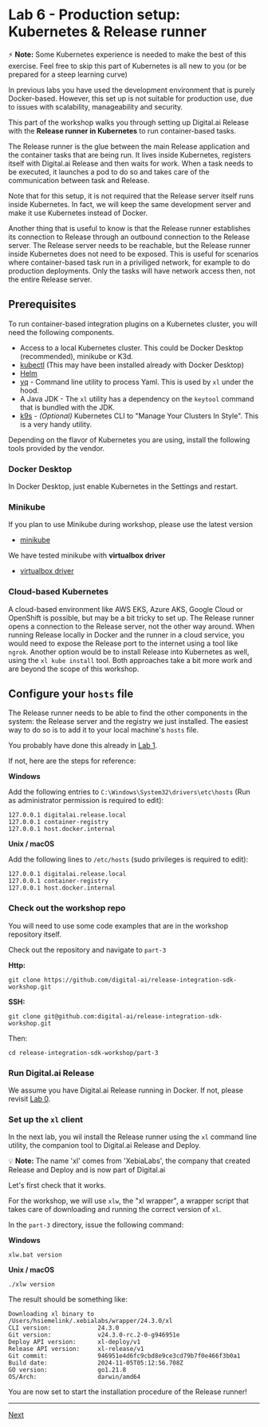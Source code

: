 # Lab 6 - Production setup: Kubernetes & Release runner 

⚡️ **Note:** Some Kubernetes experience is needed to make the best of this exercise. Feel free to skip this part of Kubernetes is all new to you (or be prepared for a steep learning curve)

In previous labs you have used the development environment that is purely Docker-based. However, this set up is not suitable for production use, due to issues with  scalability, manageability and security.

This part of the workshop walks you through setting up Digital.ai Release with the **Release runner in Kubernetes** to run container-based tasks.

The Release runner is the glue between the main Release application and the container tasks that are being run. It lives inside Kubernetes, registers itself with Digital.ai Release and then waits for work. When a task needs to be executed, it launches a pod to do so and takes care of the communication between task and Release.

Note that for this setup, it is not required that the Release server itself runs inside Kubernetes. In fact, we will keep the same development server and make it use Kubernetes instead of Docker. 

Another thing that is useful to know is that the Release runner establishes its connection to Release through an outbound connection to the Release server. The Release server needs to be reachable, but the Release runner inside Kubernetes does not need to be exposed. This is useful for scenarios where container-based task run in a priviliged network, for example to do production deployments. Only the tasks will have network access then, not the entire Release server.

## Prerequisites

To run container-based integration plugins on a Kubernetes cluster, you will need the following components.

* Access to a local Kubernetes cluster. This could be Docker Desktop (recommended), minikube or K3d.
* [kubectl](https://kubernetes.io/docs/tasks/tools/) (This may have been installed already with Docker Desktop)
* [Helm](https://helm.sh/docs/intro/install/)
* [yq](https://mikefarah.gitbook.io/yq/v/v3.x/) - Command line utility to process Yaml. This is used by `xl` under the hood.
* A Java JDK - The `xl` utility has a dependency on the `keytool` command that is bundled with the JDK. 
* [k9s](https://k9scli.io/topics/install/) - _(Optional)_ Kubernetes CLI to "Manage Your Clusters In Style". This is a very handy utility.


Depending on the flavor of Kubernetes you are using, install the following tools provided by the vendor.

### Docker Desktop

In Docker Desktop, just enable Kubernetes in the Settings and restart.

### Minikube

If you plan to use Minikube during workshop, please use the latest version
* [minikube](https://minikube.sigs.k8s.io/docs/start/)

We have tested minikube with **virtualbox driver**
* [virtualbox driver](https://minikube.sigs.k8s.io/docs/drivers/virtualbox/)

### Cloud-based Kubernetes

A cloud-based environment like AWS EKS, Azure AKS, Google Cloud or OpenShift is possible, but may be a bit tricky to set up. The Release runner opens a connection to the Release server, not the other way around. When running Release locally in Docker and the runner in a cloud service, you would need to expose the Release port to the internet using a tool like `ngrok`. Another option would be to install Release into Kubernetes as well, using the `xl kube install` tool. Both approaches take a bit more work and are beyond the scope of this workshop.

## Configure your `hosts` file

The Release runner needs to be able to find the other components in the system: the Release server and the registry we just installed. The easiest way to do so is to add it to your local machine's `hosts` file. 

You probably have done this already in [Lab 1](../part-1/lab-1-run-hello-world.md#configure-your-hosts-file).

If not, here are the steps for reference:

**Windows**

Add the following entries to `C:\Windows\System32\drivers\etc\hosts` (Run as administrator permission is required to edit):

    127.0.0.1 digitalai.release.local
    127.0.0.1 container-registry
    127.0.0.1 host.docker.internal

**Unix / macOS**

Add the following lines to `/etc/hosts` (sudo privileges is required to edit):

    127.0.0.1 digitalai.release.local
    127.0.0.1 container-registry
    127.0.0.1 host.docker.internal

### Check out the workshop repo

You will need to use some code examples that are in the workshop repository itself.

Check out the repository and navigate to `part-3`

**Http:**

    git clone https://github.com/digital-ai/release-integration-sdk-workshop.git

**SSH:**  

    git clone git@github.com:digital-ai/release-integration-sdk-workshop.git

Then:

    cd release-integration-sdk-workshop/part-3

### Run Digital.ai Release

We assume you have Digital.ai Release running in Docker. If not, please revisit [Lab 0](../part-1/lab-0-checkout-project-and-run-release.md).


### Set up the `xl` client

In the next lab, you wil install the Release runner using the `xl` command line utility, the companion tool to Digital.ai Release and Deploy.

💡 **Note:** The name 'xl' comes from 'XebiaLabs', the company that created Release and Deploy and is now part of Digital.ai

Let's first check that it works. 

For the workshop, we will use `xlw`, the "xl wrapper", a wrapper script that takes care of downloading and running the correct version of `xl`.

In the `part-3` directory, issue the following command:

**Windows**

    xlw.bat version 

**Unix / macOS**

    ./xlw version

The result should be something like:

```
Downloading xl binary to /Users/hsiemelink/.xebialabs/wrapper/24.3.0/xl
CLI version:             24.3.0
Git version:             v24.3.0-rc.2-0-g946951e
Deploy API version:      xl-deploy/v1
Release API version:     xl-release/v1
Git commit:              946951e4d6fc9cbd8e9ce3cd79b7f0e466f3b0a1
Build date:              2024-11-05T05:12:56.708Z
GO version:              go1.21.8
OS/Arch:                 darwin/amd64
```


You are now set to start the installation procedure of the Release runner!

---
[Next](lab-7-install-release-runner)